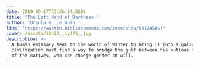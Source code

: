 ```yaml
---
date: 2018-09-17T23:56:24.829Z
title: 'The Left Hand of Darkness '
author: 'Ursula K. Le Guin '
link: 'https://austin.bibliocommons.com/item/show/501245067'
cover: /assets/18423._sy475_.jpg
description: >-
  A human emissary sent to the world of Winter to bring it into a galactic
  civilization must find a way to bridge the gulf between his outlook and that
  of the natives, who can change gender at will.
---
```


